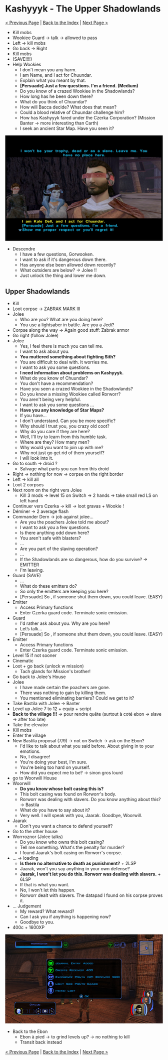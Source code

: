 # Kashyyyk - The Upper Shadowlands

[< Previous Page](052_Kashyyyk.md)
| [Back to the Index](../index.md)
| [Next Page >](054_Kashyyyk.md)


- Kill mobs
- Wookiee Guard -> talk -> allowed to pass
- Left -> kill mobs
- Go back -> Right
- Kill mobs
- (SAVE!!!!)
- Help Wookies
  - I don't mean you any harm.
  - I am Name, and I act for Chuundar.
  - Explain what you meant by that.
  - **[Persuade] Just a few questions. I'm a friend. (Medium)**
  - Do you know of a crazed Wookiee in the Shadowlands?
  - How long has he been down there?
  - What do you think of Chuundar?
  - How will Bacca decide? What does that mean?
  - Could a blood relative of Chuundar challenge him?
  - How has Kashyyyk fared under the Czerka Corporation? (Mission Banter -> more interesting than Carth)
  - I seek an ancient Star Map. Have you seen it?

![KOTOR Guide-5](../../resources/images/screenshots/KOTOR%20Guide-5.png)

- Descendre
  - I have a few questions, Gorwooken.
  - I want to ask if it's dangerous down there.
  - Has anyone else been allowed down recently?
  - What outsiders are below? -> Jolee !!
  - Just unlock the thing and lower me down.


## Upper Shadowlands

- Kill
- Loot corpse -> ZABRAK MARK III
- Jolee
  - Who are you? What are you doing here?
  - You use a lightsaber in battle. Are you a Jedi?
- Corpse along the way -> Again good stuff: Zabrak armor
- Go right (follow Jolee)
- Jolee
  - Yes, I feel there is much you can tell me.
  - I want to ask about you.
  - **You muttered something about fighting Sith?**
  - You are difficult to deal with. It worries me.
  - I want to ask you some questions.
  - **I need information about problems on Kashyyyk.**
  - What do you know of Chuundar?
  - You don't have a recommendation?
  - Have you seen a crazed Wookiee in the Shadowlands?
  - Do you know a missing Wookiee called Rorworr?
  - You aren't being very helpful.
  - I want to ask you some questions ...
  - **Have you any knowledge of Star Maps?**
  - If you have…
  - I don't understand. Can you be more specific?
  - Why should I trust you, you crazy old coot?
  - Why do you care if they are here?
  - Well, I'll try to learn from this humble task.
  - Where are they? How many men?
  - Why would you want to join up with me?
  - Why not just go get rid of them yourself?
  - I will look into it.
- Go to south -> droid ?
  - Salvage what parts you can from this droid
- Right -> nothing for now -> corpse on the right border
- Left -> kill all
- Loot 2 corpses
- Next room on the right vers Jolee
  - Kill 3 mods -> level 15 on Switch -> 2 hands -> take small red LS on left hand
- Continuer vers Czerka -> kill -> loot gravas + Wookie !
- Déminer -> 2 average flash
- Commander Dern -> job against jolee…
  - Are you the poachers Jolee told me about?
  - I want to ask you a few questions.
  - Is there anything odd down here?
  - You aren't safe with blasters?
  - ...
  - Are you part of the slaving operation?
  - ...
  - If the Shadowlands are so dangerous, how do you survive? -> EMITTER
  - I'm leaving.
- Guard (SAVE)
  - ...
  - What do these emitters do?
  - So only the emitters are keeping you here?
  - [Persuade] So , if someone shut them down, you could leave. (EASY)
- Emitter
  - Access Primary functions
  - Enter Czerka guard code. Terminate sonic emission.
- Guard
  - I'd rather ask about you. Why are you here?
  - Let’s talk…
  - [Persuade] So , if someone shut them down, you could leave. (EASY)
- Emitter
  - Access Primary functions
  - Enter Czerka guard code. Terminate sonic emission.
- Level 15 if not sooner
- Cinematic
- Loot + go back (unlock w mission)
  - Tach glands for Mission's brother!
- Go back to Jolee's House
- Jolee
  - I have made certain the poachers are gone.
  - There was nothing to gain by killing them.
  - You mentioned eliminating barriers? Could we get to it?
- Take Bastila with Jolee -> Banter
- Level up Jolee 7 to 12 + equip + script
- **Back to the village !!!** -> pour rendre quête (surtout à coté ebon -> slave -> after too late)
- Take the elevator
- Kill mobs
- Enter the village
- New Bastila proposal (7/9) -> not on Switch -> ask on the Ebon?
  - I'd like to talk about what you said before. About giving in to your emotions.
  - No, I disagree!
  - You're doing your best, I'm sure.
  - You're being too hard on yourself.
  - How did you expect me to be? -> sinon gros lourd
- go to Woorwill House
- Woorwill
  - **Do you know whose bolt casing this is?**
  - This bolt casing was found on Rorworr's body.
  - Rorworr was dealing with slavers. Do you know anything about this? -> Bastila
  - What do you have to say about it?
  - Very well. I will speak with you, Jaarak. Goodbye, Woorwill.
- Jaarak
  - Don't you want a chance to defend yourself?
- Go to the other house
- Worrroznor (Jolee talks)
  - Do you know who owns this bolt casing?
  - Tell me something. What's the penalty for murder?
  - I found Jaarak's bolt casing on Rorworr's corpse.
- … -> loading
  - **Is there no alternative to death as punishment?** + 2LSP
  - Jaarak, won't you say anything in your own defense?
  - **Jaarak, I won't let you do this. Rorworr was dealing with slavers.** + 6LSP
  - If that is what you want.
  - No, I won't let this happen.
  - Rorworr dealt with slavers. The datapad I found on his corpse proves it.
- ... Judgement
  - My reward? What reward?
  - Can I ask you if anything is happening now?
  - Goodbye to you.
- 400c + 1600XP

![](../../resources/images/switch/2022013010381000-B5D02A793ED06B4BA008125C7E302FC9.jpg)

- Back to the Ebon
  - Ebon à pied -> to grind levels up? -> no nothing to kill
  - Transit back instead



[< Previous Page](052_Kashyyyk.md)
| [Back to the Index](../index.md)
| [Next Page >](054_Kashyyyk.md)
